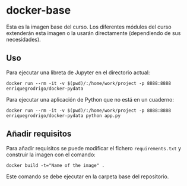 # docker-base

Esta es la imagen base del curso. Los diferentes módulos del curso extenderán esta imagen o la 
usarán directamente (dependiendo de sus necesidades).

## Uso

Para ejecutar una libreta de Jupyter en el directorio actual:

	docker run --rm -it -v $(pwd)/:/home/work/project -p 8888:8888 enriquegrodrigo/docker-pydata

Para ejecutar una aplicación de Python que no está en un cuaderno:

	docker run --rm -it -v $(pwd)/:/home/work/project -p 8888:8888 enriquegrodrigo/docker-pydata python app.py


## Añadir requisitos 

Para añadir requisitos se puede modificar el fichero `requirements.txt` y construir la imagen con el comando: 

  `docker build -t="Name of the image" .`

Este comando se debe ejecutar en la carpeta base del repositorio.   
